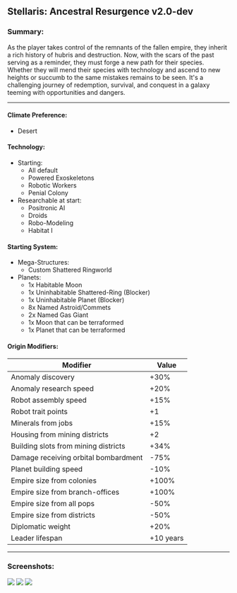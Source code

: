 ## Stellaris: Ancestral Resurgence v2.0-dev

### Summary:
As the player takes control of the remnants of the fallen empire, they inherit a rich history of hubris and destruction. Now, with the scars of the past serving as a reminder, they must forge a new path for their species. Whether they will mend their species with technology and ascend to new heights or succumb to the same mistakes remains to be seen. It's a challenging journey of redemption, survival, and conquest in a galaxy teeming with opportunities and dangers.

---

#### Climate Preference:
* Desert

#### Technology:
* Starting:
    - All default
    - Powered Exoskeletons
    - Robotic Workers
    - Penial Colony
* Researchable at start:
    - Positronic AI
    - Droids
    - Robo-Modeling
    - Habitat I

#### Starting System:
* Mega-Structures:
    - Custom Shattered Ringworld
* Planets:
    - 1x Habitable Moon
    - 1x Uninhabitable Shattered-Ring (Blocker)
    - 1x Uninhabitable Planet (Blocker)
    - 8x Named Astroid/Commets
    - 2x Named Gas Giant
    - 1x Moon that can be terraformed
    - 1x Planet that can be terraformed

#### Origin Modifiers:
| Modifier | Value |
| --- | --- |
| Anomaly discovery | +30% |
| Anomaly research speed | +20% |
| Robot assembly speed | +15% |
| Robot trait points | +1 |
| Minerals from jobs | +15% |
| Housing from mining districts | +2 |
| Building slots from mining districts | +34% |
| Damage receiving orbital bombardment | -75% |
| Planet building speed | -10% |
| Empire size from colonies | +100% |
| Empire size from branch-offices | +100% |
| Empire size from all pops | -50% |
| Empire size from districts | -50% |
| Diplomatic weight | +20% |
| Leader lifespan | +10 years |

---

### Screenshots:
![](https://steamuserimages-a.akamaihd.net/ugc/2054255743811742601/960F0CD5FFF2051DA537028B272158AA13DE7945/?imw=5000&imh=5000&ima=fit&impolicy=Letterbox&imcolor=%23000000&letterbox=false)
![](https://steamuserimages-a.akamaihd.net/ugc/2054255743811742275/F667F8498854FD027E2AECBCD576AE6789F43190/?imw=5000&imh=5000&ima=fit&impolicy=Letterbox&imcolor=%23000000&letterbox=false)
![](https://steamuserimages-a.akamaihd.net/ugc/2054255743811741823/5039666B018D907862EEFF6801820F5C4C53CAA3/?imw=5000&imh=5000&ima=fit&impolicy=Letterbox&imcolor=%23000000&letterbox=false)
